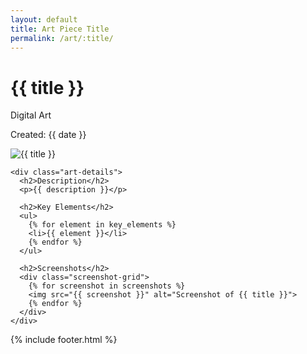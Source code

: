 ```yaml
---
layout: default
title: Art Piece Title
permalink: /art/:title/
---
```


<div class="art-piece">
  <div class="art-header">
    <h1>{{ title }}</h1>
    <div class="art-meta">
      <p class="art-type">Digital Art</p>
      <p class="art-date">Created: {{ date }}</p>
    </div>
  </div>

  <div class="art-content">
    <div class="art-image">
      <img src="{{ image }}" alt="{{ title }}">
    </div>

    <div class="art-details">
      <h2>Description</h2>
      <p>{{ description }}</p>

      <h2>Key Elements</h2>
      <ul>
        {% for element in key_elements %}
        <li>{{ element }}</li>
        {% endfor %}
      </ul>

      <h2>Screenshots</h2>
      <div class="screenshot-grid">
        {% for screenshot in screenshots %}
        <img src="{{ screenshot }}" alt="Screenshot of {{ title }}">
        {% endfor %}
      </div>
    </div>
  </div>
</div>

{% include footer.html %}
